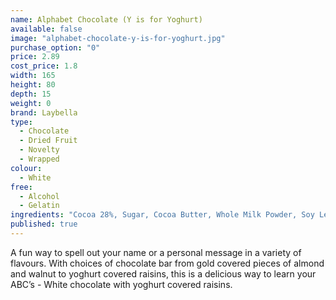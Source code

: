 ```yaml
---
name: Alphabet Chocolate (Y is for Yoghurt)
available: false
image: "alphabet-chocolate-y-is-for-yoghurt.jpg"
purchase_option: "0"
price: 2.89
cost_price: 1.8
width: 165
height: 80
depth: 15
weight: 0
brand: Laybella
type: 
  - Chocolate
  - Dried Fruit
  - Novelty
  - Wrapped
colour: 
  - White
free: 
  - Alcohol
  - Gelatin
ingredients: "Cocoa 28%, Sugar, Cocoa Butter, Whole Milk Powder, Soy Lecithin, Flavouring: Natural Vanilla, Emulsifier, Raisins, Sugar, Partially Hydrogenated Palm Kernel Oil, Nonfat Milk, Nonfat Yogurt, Whey, Titanium Dioxide, Corn Syrup, Vanillin, Dextrin, Maltodextrin"
published: true
---
```


A fun way to spell out your name or a personal message in a variety of flavours. With choices of chocolate bar from gold covered pieces of almond and walnut to yoghurt covered raisins, this is a delicious way to learn your ABC’s - White chocolate with yoghurt covered raisins.
